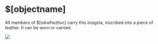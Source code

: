 # $[objectname]

All members of $[iokwfwzhvc] carry this insignia, inscribed into a piece of leather. It can be worn or carried.

![](https://upload.wikimedia.org/wikipedia/commons/thumb/6/6f/The_Order_of_Shadows_Insignia.svg/600px-The_Order_of_Shadows_Insignia.svg.png)